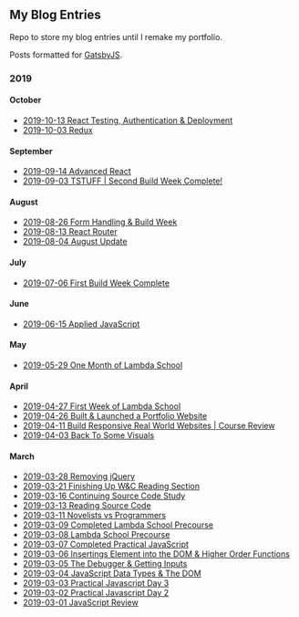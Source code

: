 ## My Blog Entries
Repo to store my blog entries until I remake my portfolio.  

Posts formatted for [GatsbyJS](https://www.gatsbyjs.org/).

### 2019

#### October
- [2019-10-13 React Testing, Authentication &
  Deployment](./src/pages/2019-10-13-react-testing-auth-deployment.md)
- [2019-10-03 Redux](./src/pages/2019-10-03-redux/index.md)

#### September
- [2019-09-14 Advanced React](./src/pages/2019-09-14-advanced-react/index.md)
- [2019-09-03 TSTUFF | Second Build Week
  Complete!](./src/pages/2019-09-03-tstuff-second-build-week-complete/index.md)

#### August
- [2019-08-26 Form Handling & Build
  Week](./src/pages/2019-08-26-form-handling-build-week/index.md)
- [2019-08-13 React Router](./src/pages/2019-08-13-react-router/index.md)
- [2019-08-04 August Update](./src/pages/2019-08-04-august-update/index.md)

#### July
- [2019-07-06 First Build Week
  Complete](./src/pages/2019-07-06-first-build-week-complete/index.md)

#### June

- [2019-06-15 Applied
  JavaScript](./src/pages/2019-06-15-applied-javascript/index.md)

#### May

- [2019-05-29 One Month of Lambda
  School](./src/pages/2019-05-29-one-month-of-lambda-school/index.md)

#### April

- [2019-04-27 First Week of Lambda
  School](./src/pages/2019-04-27-first-week-of-lambda-school/index.md)
- [2019-04-26 Built & Launched a Portfolio
  Website](./src/pages/2019-04-26-built-launched-a-portfolio-website/index.md)
- [2019-04-11 Build Responsive Real World Websites | Course
  Review](./src/pages/2019-04-11-build-responsive-real-world-websites-course-review/index.md)
- [2019-04-03 Back To Some
  Visuals](./src/pages/2019-04-03-back-to-some-visuals/index.md)

#### March

- [2019-03-28 Removing jQuery](./src/pages/2019-03-28-removing-jquery/index.md)
- [2019-03-21 Finishing Up W&C Reading
  Section](./src/pages/2019-03-21-finishing-up-wc-reading-section/index.md)
- [2019-03-16 Continuing Source Code Study](./src/pages/2019-03-16-continuing-source-code-study/index.md)
- [2019-03-13 Reading Source Code](./src/pages/2019-03-13-reading-source-code/index.md)
- [2019-03-11 Novelists vs
  Programmers](./src/pages/2019-03-11-novelists-vs-programmers/index.md)
- [2019-03-09 Completed Lambda School
  Precourse](./src/pages/2019-03-09-completed-lambda-school-precourse/index.md)
- [2019-03-08 Lambda School Precourse](./src/pages/2019-03-08-lambda-school-precourse/index.md)
- [2019-03-07 Completed Practical JavaScript](./src/pages/2019-03-07-completed-practical-javascript/index.md)
- [2019-03-06 Insertings Element into the DOM & Higher Order
  Functions](./src/pages/2019-03-06-inserting-elements-into-the-dom-higher-order-functions/index.md)
- [2019-03-05 The Debugger & Getting
  Inputs](./src/pages/2019-03-05-the-debugger-getting-inputs/index.md)
- [2019-03-04 JavaScript Data Types & The
  DOM](./src/pages/2019-03-04-javascript-data-types-the-dom/index.md)
- [2019-03-03 Practical Javascript Day 3](./src/pages/2019-03-03-practical-javascript-day-3/index.md)
- [2019-03-02 Practical Javascript Day 2](./src/pages/2019-03-02-practical-javascript-day-2/index.md)
- [2019-03-01 JavaScript Review](./src/pages/2019-03-01-javascript-review/index.md)

